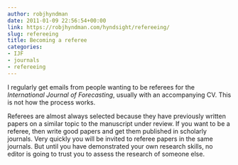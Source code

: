 ```yaml
---
author: robjhyndman
date: 2011-01-09 22:56:54+00:00
link: https://robjhyndman.com/hyndsight/refereeing/
slug: refereeing
title: Becoming a referee
categories:
- IJF
- journals
- refereeing
---
```


I regularly get emails from people wanting to be referees for the _International Journal of Forecasting_, usually with an accompanying CV. This is not how the process works.

Referees are almost always selected because they have previously written papers on a similar topic to the manuscript under review. If you want to be a referee, then write good papers and get them published in scholarly journals. Very quickly you will be invited to referee papers in the same journals. But until you have demonstrated your own research skills, no editor is going to trust you to assess the research of someone else.
